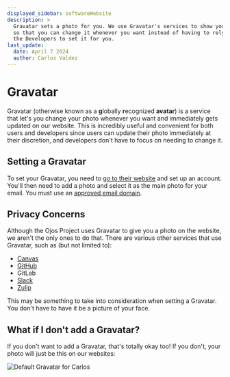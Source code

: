 ```yaml
---
displayed_sidebar: softwareWebsite
description: >
  Gravatar sets a photo for you. We use Gravatar's services to show your photo
  so that you can change it whenever you want instead of having to rely on
  the Developers to set it for you.
last_update:
  date: April 7 2024
  author: Carlos Valdez
---
```


# Gravatar

Gravatar (otherwise known as a **g**lobally **r**ecognized **avatar**) is a
service that let's you change your photo whenever you want and immediately gets
updated on our website. This is incredibly useful and convenient for both users
and developers since users can update their photo immediately at their
discretion, and developers don't have to focus on needing to change it.

## Setting a Gravatar

To set your Gravatar, you need to [go to their website](https://gravatar.com/)
and set up an account. You'll then need to add a photo and select it as the main
photo for your email. You must use an
[approved email domain](/docs/url/getting-started#send-us-your-email).

## Privacy Concerns

Although the Ojos Project uses Gravatar to give you a photo on the website, we
aren't the only ones to do that. There are various other services that use
Gravatar, such as (but not limited to):

- [Canvas](https://community.canvaslms.com/t5/Student-Guide/How-do-I-add-a-profile-picture-in-my-user-account-as-a-student/ta-p/518#from_gravatar)
- [GitHub](https://docs.github.com/en/account-and-profile/setting-up-and-managing-your-github-profile/customizing-your-profile/personalizing-your-profile#changing-your-profile-picture)
- GitLab
- [Slack](https://slack.com/help/articles/115005506003-Upload-a-profile-photo)
- [Zulip](https://zulip.com/help/change-your-profile-picture)

This may be something to take into consideration when setting a Gravatar. You
don't have to have it be a picture of your face.

## What if I don't add a Gravatar?

If you don't want to add a Gravatar, that's totally okay too! If you don't, your
photo will just be this on our websites:

![Default Gravatar for Carlos](https://gravatar.com/avatar/41bb2938e02bf5326eb6b82ec02d919ca97cf68b376c4c5769fbba4acc85a190?d=mp&s=250&f=y)
